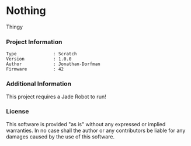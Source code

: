 Nothing
================

Thingy

### Project Information
```
Type              : Scratch
Version           : 1.0.0
Author            : Jonathan-Dorfman
Firmware          : 42
```

### Additional Information
This project requires a Jade Robot to run!

### License
This software is provided "as is" without any expressed or implied warranties.  In no case shall the author or any contributors be liable for any damages caused by the use of this software.

